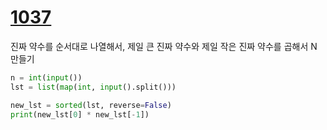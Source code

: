 # [1037](https://www.acmicpc.net/problem/1037)

진짜 약수를 순서대로 나열해서, 제일 큰 진짜 약수와 제일 작은 진짜 약수를 곱해서 N 만들기

```python
n = int(input())
lst = list(map(int, input().split()))

new_lst = sorted(lst, reverse=False)
print(new_lst[0] * new_lst[-1])  
```

